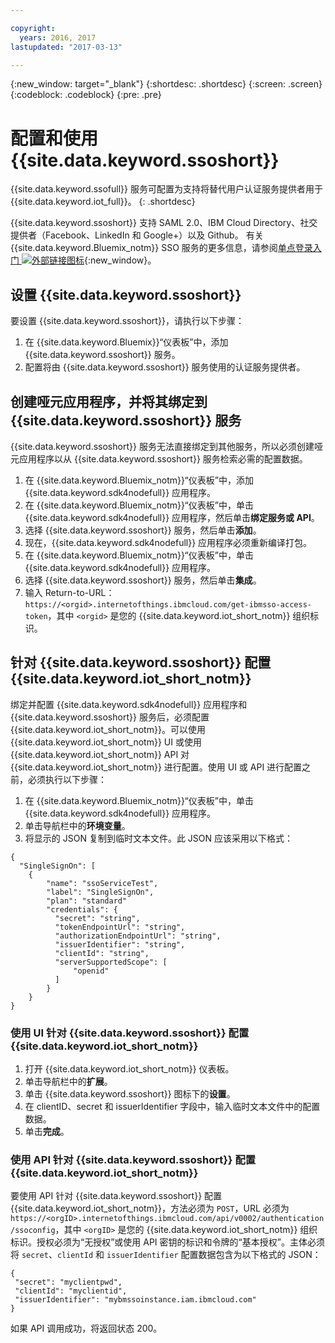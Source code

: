 ```yaml
---

copyright:
  years: 2016, 2017
lastupdated: "2017-03-13"

---
```


{:new_window: target="\_blank"}
{:shortdesc: .shortdesc}
{:screen: .screen}
{:codeblock: .codeblock}
{:pre: .pre}

# 配置和使用 {{site.data.keyword.ssoshort}}

{{site.data.keyword.ssofull}} 服务可配置为支持将替代用户认证服务提供者用于 {{site.data.keyword.iot_full}}。
{: .shortdesc}

{{site.data.keyword.ssoshort}} 支持 SAML 2.0、IBM Cloud Directory、社交提供者（Facebook、LinkedIn 和 Google+）以及 Github。
有关 {{site.data.keyword.Bluemix_notm}} SSO 服务的更多信息，请参阅[单点登录入门 ![外部链接图标](../../icons/launch-glyph.svg)](https://console.{DomainName}/docs/services/SingleSignOn/index.html){:new_window}。

## 设置 {{site.data.keyword.ssoshort}}

要设置 {{site.data.keyword.ssoshort}}，请执行以下步骤：

1. 在 {{site.data.keyword.Bluemix}}“仪表板”中，添加 {{site.data.keyword.ssoshort}} 服务。
2. 配置将由 {{site.data.keyword.ssoshort}} 服务使用的认证服务提供者。

## 创建哑元应用程序，并将其绑定到 {{site.data.keyword.ssoshort}} 服务

{{site.data.keyword.ssoshort}} 服务无法直接绑定到其他服务，所以必须创建哑元应用程序以从 {{site.data.keyword.ssoshort}} 服务检索必需的配置数据。

1. 在 {{site.data.keyword.Bluemix_notm}}“仪表板”中，添加 {{site.data.keyword.sdk4nodefull}} 应用程序。
2. 在 {{site.data.keyword.Bluemix_notm}}“仪表板”中，单击 {{site.data.keyword.sdk4nodefull}} 应用程序，然后单击**绑定服务或 API**。
3. 选择 {{site.data.keyword.ssoshort}} 服务，然后单击**添加**。
4. 现在，{{site.data.keyword.sdk4nodefull}} 应用程序必须重新编译打包。
5. 在 {{site.data.keyword.Bluemix_notm}}“仪表板”中，单击 {{site.data.keyword.sdk4nodefull}} 应用程序。
6. 选择 {{site.data.keyword.ssoshort}} 服务，然后单击**集成**。
7. 输入 Return-to-URL：`https://<orgid>.internetofthings.ibmcloud.com/get-ibmsso-access-token`，其中 `<orgid>` 是您的 {{site.data.keyword.iot_short_notm}} 组织标识。

## 针对 {{site.data.keyword.ssoshort}} 配置 {{site.data.keyword.iot_short_notm}}

绑定并配置 {{site.data.keyword.sdk4nodefull}} 应用程序和 {{site.data.keyword.ssoshort}} 服务后，必须配置 {{site.data.keyword.iot_short_notm}}。可以使用 {{site.data.keyword.iot_short_notm}} UI 或使用 {{site.data.keyword.iot_short_notm}} API 对 {{site.data.keyword.iot_short_notm}} 进行配置。使用 UI 或 API 进行配置之前，必须执行以下步骤：

1. 在 {{site.data.keyword.Bluemix_notm}}“仪表板”中，单击 {{site.data.keyword.sdk4nodefull}} 应用程序。
2. 单击导航栏中的**环境变量**。
3. 将显示的 JSON 复制到临时文本文件。此 JSON 应该采用以下格式：
```
{
  "SingleSignOn": [
    {
        "name": "ssoServiceTest",
        "label": "SingleSignOn",
        "plan": "standard"
        "credentials": {
          "secret": "string",
          "tokenEndpointUrl": "string",
          "authorizationEndpointUrl": "string",
          "issuerIdentifier": "string",
          "clientId": "string",
          "serverSupportedScope": [
              "openid"
          ]
        }
    }
}
```

### 使用 UI 针对 {{site.data.keyword.ssoshort}} 配置 {{site.data.keyword.iot_short_notm}}

1. 打开 {{site.data.keyword.iot_short_notm}} 仪表板。
2. 单击导航栏中的**扩展**。
3. 单击 {{site.data.keyword.ssoshort}} 图标下的**设置**。
4. 在 clientID、secret 和 issuerIdentifier 字段中，输入临时文本文件中的配置数据。
5. 单击**完成**。

### 使用 API 针对 {{site.data.keyword.ssoshort}} 配置 {{site.data.keyword.iot_short_notm}}

要使用 API 针对 {{site.data.keyword.ssoshort}} 配置 {{site.data.keyword.iot_short_notm}}，方法必须为 `POST`，URL 必须为 `https://<orgID>.internetofthings.ibmcloud.com/api/v0002/authentication/ssoconfig`，其中 `<orgID>` 是您的 {{site.data.keyword.iot_short_notm}} 组织标识。授权必须为“无授权”或使用 API 密钥的标识和令牌的“基本授权”。主体必须将 `secret`、`clientId` 和 `issuerIdentifier` 配置数据包含为以下格式的 JSON：
```
{
 "secret": "myclientpwd",
 "clientId": "myclientid",
 "issuerIdentifier": "mybmssoinstance.iam.ibmcloud.com"
}
```

如果 API 调用成功，将返回状态 200。
